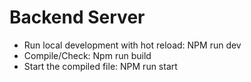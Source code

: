 # Backend Server
 - Run local development with hot reload: NPM run dev
 - Compile/Check: Npm run build
 - Start the compiled file: NPM run start